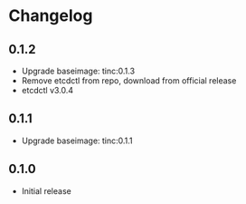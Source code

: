 # Changelog

## 0.1.2
  - Upgrade baseimage: tinc:0.1.3
  - Remove etcdctl from repo, download from official release
  - etcdctl v3.0.4

## 0.1.1
  - Upgrade baseimage: tinc:0.1.1

## 0.1.0
  - Initial release
